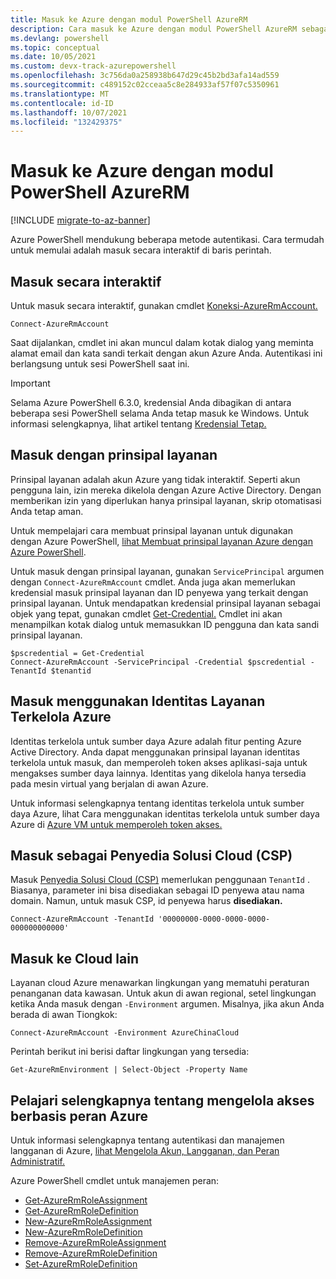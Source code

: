 ```yaml
---
title: Masuk ke Azure dengan modul PowerShell AzureRM
description: Cara masuk ke Azure dengan modul PowerShell AzureRM sebagai pengguna, prinsipal layanan, atau dengan identitas terkelola untuk sumber daya Azure.
ms.devlang: powershell
ms.topic: conceptual
ms.date: 10/05/2021
ms.custom: devx-track-azurepowershell
ms.openlocfilehash: 3c756da0a258938b647d29c45b2bd3afa14ad559
ms.sourcegitcommit: c489152c02cceaa5c8e284933af57f07c5350961
ms.translationtype: MT
ms.contentlocale: id-ID
ms.lasthandoff: 10/07/2021
ms.locfileid: "132429375"
---
```

# <a name="sign-into-azure-with-the-azurerm-powershell-module"></a>Masuk ke Azure dengan modul PowerShell AzureRM

[!INCLUDE [migrate-to-az-banner](../../includes/migrate-to-az-banner.md)]

Azure PowerShell mendukung beberapa metode autentikasi. Cara termudah untuk memulai adalah masuk secara interaktif di baris perintah.

## <a name="sign-in-interactively"></a>Masuk secara interaktif

Untuk masuk secara interaktif, gunakan cmdlet [Koneksi-AzureRmAccount.](/powershell/module/azurerm.profile/connect-azurermaccount)

```azurepowershell-interactive
Connect-AzureRmAccount
```

Saat dijalankan, cmdlet ini akan muncul dalam kotak dialog yang meminta alamat email dan kata sandi terkait dengan akun Azure Anda. Autentikasi ini berlangsung untuk sesi PowerShell saat ini.

> [!IMPORTANT]
> Selama Azure PowerShell 6.3.0, kredensial Anda dibagikan di antara beberapa sesi PowerShell selama Anda tetap masuk ke Windows. Untuk informasi selengkapnya, lihat artikel tentang [Kredensial Tetap.](context-persistence.md)

## <a name="sign-in-with-a-service-principal"></a>Masuk dengan prinsipal layanan

Prinsipal layanan adalah akun Azure yang tidak interaktif. Seperti akun pengguna lain, izin mereka dikelola dengan Azure Active Directory. Dengan memberikan izin yang diperlukan hanya prinsipal layanan, skrip otomatisasi Anda tetap aman.

Untuk mempelajari cara membuat prinsipal layanan untuk digunakan dengan Azure PowerShell, [lihat Membuat prinsipal layanan Azure dengan Azure PowerShell](create-azure-service-principal-azureps.md).

Untuk masuk dengan prinsipal layanan, gunakan `ServicePrincipal` argumen dengan `Connect-AzureRmAccount` cmdlet. Anda juga akan memerlukan kredensial masuk prinsipal layanan dan ID penyewa yang terkait dengan prinsipal layanan. Untuk mendapatkan kredensial prinsipal layanan sebagai objek yang tepat, gunakan cmdlet [Get-Credential.](/powershell/module/microsoft.powershell.security/get-credential) Cmdlet ini akan menampilkan kotak dialog untuk memasukkan ID pengguna dan kata sandi prinsipal layanan.

```azurepowershell
$pscredential = Get-Credential
Connect-AzureRmAccount -ServicePrincipal -Credential $pscredential -TenantId $tenantid
```

## <a name="sign-in-using-an-azure-managed-service-identity"></a>Masuk menggunakan Identitas Layanan Terkelola Azure

Identitas terkelola untuk sumber daya Azure adalah fitur penting Azure Active Directory. Anda dapat menggunakan prinsipal layanan identitas terkelola untuk masuk, dan memperoleh token akses aplikasi-saja untuk mengakses sumber daya lainnya. Identitas yang dikelola hanya tersedia pada mesin virtual yang berjalan di awan Azure.

Untuk informasi selengkapnya tentang identitas terkelola untuk sumber daya Azure, lihat Cara menggunakan identitas terkelola untuk sumber daya Azure di [Azure VM untuk memperoleh token akses.](/azure/active-directory/managed-identities-azure-resources/how-to-use-vm-token)

## <a name="sign-in-as-a-cloud-solution-provider-csp"></a>Masuk sebagai Penyedia Solusi Cloud (CSP)

Masuk [Penyedia Solusi Cloud (CSP)](https://azure.microsoft.com/offers/ms-azr-0145p/) memerlukan penggunaan `TenantId` . Biasanya, parameter ini bisa disediakan sebagai ID penyewa atau nama domain. Namun, untuk masuk CSP, id penyewa harus **disediakan.**

```azurepowershell
Connect-AzureRmAccount -TenantId '00000000-0000-0000-0000-000000000000'
```

## <a name="sign-in-to-another-cloud"></a>Masuk ke Cloud lain

Layanan cloud Azure menawarkan lingkungan yang mematuhi peraturan penanganan data kawasan. Untuk akun di awan regional, setel lingkungan ketika Anda masuk dengan `-Environment` argumen.
Misalnya, jika akun Anda berada di awan Tiongkok:

```azurepowershell
Connect-AzureRmAccount -Environment AzureChinaCloud
```

Perintah berikut ini berisi daftar lingkungan yang tersedia:

```azurepowershell
Get-AzureRmEnvironment | Select-Object -Property Name
```

## <a name="learn-more-about-managing-azure-role-based-access"></a>Pelajari selengkapnya tentang mengelola akses berbasis peran Azure

Untuk informasi selengkapnya tentang autentikasi dan manajemen langganan di Azure, [lihat Mengelola Akun, Langganan, dan Peran Administratif.](/azure/active-directory/role-based-access-control-configure)

Azure PowerShell cmdlet untuk manajemen peran:

* [Get-AzureRmRoleAssignment](/powershell/module/AzureRM.Resources/Get-AzureRmRoleAssignment)
* [Get-AzureRmRoleDefinition](/powershell/module/AzureRM.Resources/Get-AzureRmRoleDefinition)
* [New-AzureRmRoleAssignment](/powershell/module/AzureRM.Resources/New-AzureRmRoleAssignment)
* [New-AzureRmRoleDefinition](/powershell/module/AzureRM.Resources/New-AzureRmRoleDefinition)
* [Remove-AzureRmRoleAssignment](/powershell/module/AzureRM.Resources/Remove-AzureRmRoleAssignment)
* [Remove-AzureRmRoleDefinition](/powershell/module/AzureRM.Resources/Remove-AzureRmRoleDefinition)
* [Set-AzureRmRoleDefinition](/powershell/module/AzureRM.Resources/Set-AzureRmRoleDefinition)
